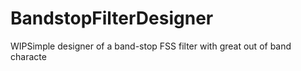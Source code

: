 # BandstopFilterDesigner
WIPSimple designer of a band-stop FSS filter with great out of band characte
